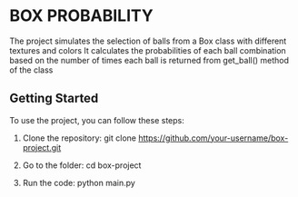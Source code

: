 # BOX PROBABILITY 

The project simulates the selection of balls from a Box class with different textures and colors
It calculates the probabilities of each ball combination based on the number of times each ball is returned from get_ball() method of the class

## Getting Started

To use the project, you can follow these steps:

1. Clone the repository:
   git clone https://github.com/your-username/box-project.git

2. Go to the folder:
    cd box-project

3. Run the code:
    python main.py

